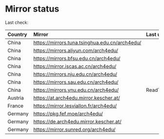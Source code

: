 <script src="./time.js"></script>
# Mirror status
Last check: <script type="text/javascript">localize(1695795788.0571673);</script>

|Country|Mirror|Last update|
|:------|:-----|:----------|
|China|https://mirrors.tuna.tsinghua.edu.cn/arch4edu/|<script type="text/javascript">localize(1695753229);</script>|
|China|https://mirrors.aliyun.com/arch4edu/|<script type="text/javascript">localize(1695753229);</script>|
|China|https://mirrors.bfsu.edu.cn/arch4edu/|<script type="text/javascript">localize(1695623718);</script>|
|China|https://mirror.iscas.ac.cn/arch4edu/|<script type="text/javascript">localize(1695753229);</script>|
|China|https://mirrors.nju.edu.cn/arch4edu/|<script type="text/javascript">localize(1695753229);</script>|
|China|https://mirrors.sau.edu.cn/arch4edu/|<script type="text/javascript">localize(1695753229);</script>|
|China|https://mirrors.ynu.edu.cn/arch4edu/|ReadTimeout|
|Austria|https://at.arch4edu.mirror.kescher.at/|<script type="text/javascript">localize(1695753229);</script>|
|France|https://mirror.lesviallon.fr/arch4edu/|<script type="text/javascript">localize(1695753229);</script>|
|Germany|https://pkg.fef.moe/arch4edu/|<script type="text/javascript">localize(1695753229);</script>|
|Germany|https://de.arch4edu.mirror.kescher.at/|<script type="text/javascript">localize(1695753229);</script>|
|Germany|https://mirror.sunred.org/arch4edu/|<script type="text/javascript">localize(1695753229);</script>|

<script src="./tablefilter/tablefilter.js"></script>
<script src="./table.js"></script>